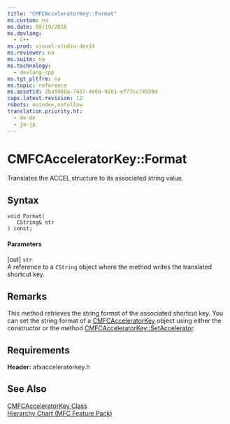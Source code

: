 ```yaml
---
title: "CMFCAcceleratorKey::Format"
ms.custom: na
ms.date: 09/19/2016
ms.devlang: 
  - C++
ms.prod: visual-studio-dev14
ms.reviewer: na
ms.suite: na
ms.technology: 
  - devlang-cpp
ms.tgt_pltfrm: na
ms.topic: reference
ms.assetid: 2ba5960a-7437-4e6d-9281-ef77cc74559d
caps.latest.revision: 12
robots: noindex,nofollow
translation.priority.ht: 
  - de-de
  - ja-jp
---
```

# CMFCAcceleratorKey::Format
Translates the ACCEL structure to its associated string value.  
  
## Syntax  
  
```  
void Format(  
   CString& str   
) const;  
```  
  
#### Parameters  
 [out] `str`  
 A reference to a `CString` object where the method writes the translated shortcut key.  
  
## Remarks  
 This method retrieves the string format of the associated shortcut key. You can set the string format of a [CMFCAcceleratorKey](../vs140/CMFCAcceleratorKey-Class.md) object using either the constructor or the method [CMFCAcceleratorKey::SetAccelerator](../vs140/CMFCAcceleratorKey--SetAccelerator.md).  
  
## Requirements  
 **Header:** afxacceleratorkey.h  
  
## See Also  
 [CMFCAcceleratorKey Class](../vs140/CMFCAcceleratorKey-Class.md)   
 [Hierarchy Chart (MFC Feature Pack)](../vs140/Hierarchy-Chart.md)